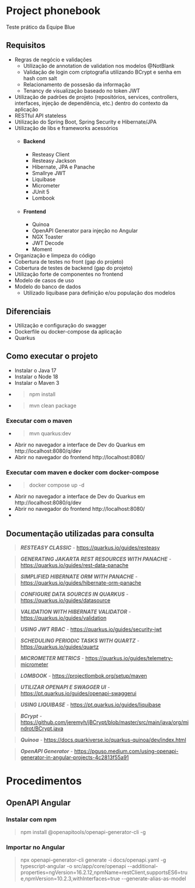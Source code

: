 # Project phonebook

Teste prático da Equipe Blue

## Requisitos

- Regras de negócio e validações
  - Utilização de annotation de validation nos modelos @NotBlank
  - Validação de login com criptografia utilizando BCrypt e senha em hash com salt
  - Relacionamento de possesão da informação
  - Tenancy de visualização baseado no token JWT
- Utilização de padrões de projeto (repositórios, services, controllers, interfaces, injeção de dependência, etc.) dentro do contexto da aplicação
- RESTful API stateless
- Utilização do Spring Boot, Spring Security e Hibernate/JPA
- Utilização de libs e frameworks acessórios
  - #### Backend
    - Resteasy Client
    - Resteasy Jackson
    - Hibernate, JPA e Panache
    - Smallrye JWT
    - Liquibase
    - Micrometer
    - JUnit 5
    - Lombook
  - #### Frontend
    - Quinoa
    - OpenAPI Generator para injeção no Angular
    - NGX Toaster
    - JWT Decode
    - Moment
- Organização e limpeza do código
- Cobertura de testes no front (gap do projeto)
- Cobertura de testes de backend (gap do projeto)
- Utilização forte de componentes no frontend
- Modelo de casos de uso
- Modelo do banco de dados
  - Utilizado liquibase para definição e/ou população dos modelos

## Diferenciais
- Utilização e configuração do swagger
- Dockerfile ou docker-compose da aplicação
- Quarkus

## Como executar o projeto
- Instalar o Java 17
- Instalar o Node 18
- Instalar o Maven 3
- > npm install
- > mvn clean package

### Executar com o maven
- > mvn quarkus:dev
- Abrir no navegador a interface de Dev do Quarkus em http://localhost:8080/q/dev
- Abrir no navegador do frontend http://localhost:8080/

### Executar com maven e docker com docker-compose
- > docker compose up -d
- Abrir no navegador a interface de Dev do Quarkus em http://localhost:8080/q/dev
- Abrir no navegador do frontend http://localhost:8080/
- 
## Documentação utilizadas para consulta
> **_RESTEASY CLASSIC_** - https://quarkus.io/guides/resteasy

> **_GENERATING JAKARTA REST RESOURCES WITH PANACHE_** - https://quarkus.io/guides/rest-data-panache

> **_SIMPLIFIED HIBERNATE ORM WITH PANACHE_** - https://quarkus.io/guides/hibernate-orm-panache

> **_CONFIGURE DATA SOURCES IN QUARKUS_** - https://quarkus.io/guides/datasource

> **_VALIDATION WITH HIBERNATE VALIDATOR_** - https://quarkus.io/guides/validation

> **_USING JWT RBAC_** - https://quarkus.io/guides/security-jwt

> **_SCHEDULING PERIODIC TASKS WITH QUARTZ_** - https://quarkus.io/guides/quartz

> **_MICROMETER METRICS_** - https://quarkus.io/guides/telemetry-micrometer

> **_LOMBOOK_** - https://projectlombok.org/setup/maven

> **_UTILIZAR OPENAPI E SWAGGER UI_** - https://pt.quarkus.io/guides/openapi-swaggerui

> **_USING LIQUIBASE_** - https://pt.quarkus.io/guides/liquibase

> **_BCrypt_** - https://github.com/jeremyh/jBCrypt/blob/master/src/main/java/org/mindrot/BCrypt.java

> **_Quinoa_** - https://docs.quarkiverse.io/quarkus-quinoa/dev/index.html

> **_OpenAPI Generator_** - https://pguso.medium.com/using-openapi-generator-in-angular-projects-4c2813f55a91



# Procedimentos
## OpenAPI Angular
### Instalar com npm
> npm install @openapitools/openapi-generator-cli -g
### Importar no Angular
>  npx openapi-generator-cli generate -i docs/openapi.yaml -g typescript-angular -o src/app/core/openapi --additional-properties=ngVersion=16.2.12,npmName=restClient,supportsES6=true,npmVersion=10.2.3,withInterfaces=true  --generate-alias-as-model
